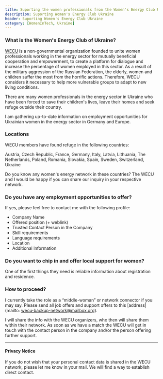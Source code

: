 ```yaml
---
title: Suporting the women professionals from the Women's Energy Club Ukraine 
description: Suporting Women's Energy Club Ukraine
header: Suporting Women's Energy Club Ukraine
category: [WomenInTech, Ukraine] 
---
```


### What is the Women's Energy Club of Ukraine?
[WECU](http://www.wecu.com.ua/en/) is a non-governmental organization founded to unite women professionals working in the energy sector for mutually beneficial cooperation and empowerment, to create a platform for dialogue and increase the percentage of women employed in this sector.
As a result of the military aggression of the Russian Federation, the elderly, women and children suffer the most from the horrific actions. Therefore, WECU considers it necessary to help more vulnerable groups to adapt to new living conditions.

There are many women professionals in the energy sector in Ukraine who have been forced to save their children's lives, leave their homes and seek refuge outside their country. 

I am gathering up-to-date information on employment opportunities for Ukrainian women in the energy sector in Germany and Europe. 

### Locations
WECU members have found refuge in the following countries:

Austria, Czech Republic, France, Germany, Italy, Latvia, Lithuania, The Netherlands, Poland, Romania, Slovakia, Spain, Sweden, Switzerland, Ukraine 

Do you know any women's energy network in these countries? The WECU and I would be happy if you can share our inquiry in your respective network. 

### Do you have any employment opportunities to offer?  
If yes, please feel free to contact me with the following profile:

- Company Name
- Offered position (+ weblink)
- Trusted Contact Person in the Company
- Skill requirements
- Language requirements
- Location
- Additional Information

### Do you want to chip in and offer local support for women? 
One of the first things they need is reliable information about registration and residence. 

### How to proceed?
I currently take the role as a “middle-woman” or network connector if you may say. Please send all job offers and support offers to this [address](mailto:
wecu-backup-network@mailbox.org).


I will share the info with the WECU organizers, who then will share them within their network. As soon as we have a match the WECU will get in touch with the contact person in the company and/or the person offering further support.

---

#### Privacy Notice
If you do not wish that your personal contact data is shared in the WECU network, please let me know in your mail. We will find a way to establish direct contact.



